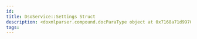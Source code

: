 ```yaml
---
id: 
title: DsoService::Settings Struct
description: <doxmlparser.compound.docParaType object at 0x7168a71d9970>
tags:
---
```

